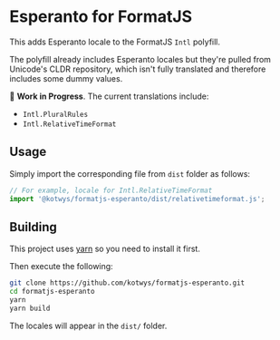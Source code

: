 # Esperanto for FormatJS

This adds Esperanto locale to the FormatJS `Intl` polyfill.

The polyfill already includes Esperanto locales but they're pulled from
Unicode's CLDR repository, which isn't fully translated and therefore includes
some dummy values.

🚨 **Work in Progress**. The current translations include:

- `Intl.PluralRules`
- `Intl.RelativeTimeFormat`

## Usage

Simply import the corresponding file from `dist` folder as follows:

```js
// For example, locale for Intl.RelativeTimeFormat
import '@kotwys/formatjs-esperanto/dist/relativetimeformat.js';
```

## Building

This project uses [yarn](https://classic.yarnpkg.com/en/) so you need to
install it first.

Then execute the following:

```bash
git clone https://github.com/kotwys/formatjs-esperanto.git
cd formatjs-esperanto
yarn
yarn build
```

The locales will appear in the `dist/` folder.
